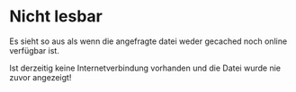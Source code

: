 # Nicht lesbar

Es sieht so aus als wenn die angefragte datei weder gecached noch online verfügbar ist.

Ist derzeitig keine Internetverbindung vorhanden und die Datei wurde nie zuvor angezeigt!